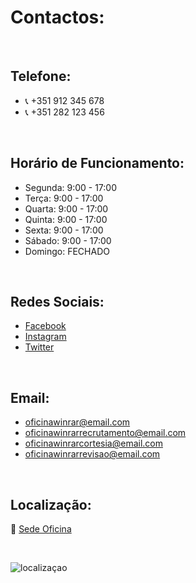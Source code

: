 # Contactos:

<br />

## Telefone:
+ :telephone_receiver: +351 912 345 678
+ :telephone_receiver: +351 282 123 456

<br />

## Horário de Funcionamento:

+ Segunda:  9:00 - 17:00
+ Terça:    9:00 - 17:00
+ Quarta:   9:00 - 17:00
+ Quinta:   9:00 - 17:00
+ Sexta:    9:00 - 17:00
+ Sábado:   9:00 - 17:00
+ Domingo:    FECHADO

<br />

## Redes Sociais:
+ [Facebook](https://www.facebook.com/)
+ [Instagram](https://www.instagram.com/)
+ [Twitter](https://twitter.com) 

<br />

## Email:
+ oficinawinrar@email.com
+ oficinawinrarrecrutamento@email.com
+ oficinawinrarcortesia@email.com
+ oficinawinrarrevisao@email.com

<br />

## Localização:
  
:round_pushpin: [Sede Oficina](https://www.google.com/search?q=37.011698987033604%2C+-7.921883972344417&rlz=1C1ONGR_pt-PTPT1017PT1017&oq=37.011698987033604%2C+-7.921883972344417&gs_lcrp=EgZjaHJvbWUqBggAEEUYOzIGCAAQRRg70gEHMTkxajBqNKgCALACAA&sourceid=chrome&ie=UTF-8)

<br />

![localizaçao](https://cdn.discordapp.com/attachments/1049372613945851975/1188091545472221224/1.png?ex=6599437a&is=6586ce7a&hm=149c0fc86afd1c1c75f88ba2b82339ab439be2b5deca45ddc116081717a35f4a&)

